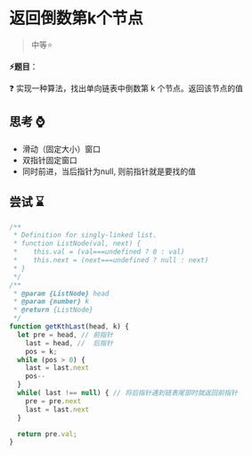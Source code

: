 # 返回倒数第k个节点

> 中等⭐

**⚡题目**：

❓ 实现一种算法，找出单向链表中倒数第 k 个节点。返回该节点的值

## 思考 ⌚

- 滑动（固定大小）窗口
- 双指针固定窗口
- 同时前进，当后指针为null, 则前指针就是要找的值

## 尝试 ⌛

```js
/**
 * Definition for singly-linked list.
 * function ListNode(val, next) {
 *    this.val = (val===undefined ? 0 : val)
 *    this.next = (next===undefined ? null : next)
 * }
 */
/**
 * @param {ListNode} head
 * @param {number} k
 * @return {ListNode}
 */
function getKthLast(head, k) {
  let pre = head, // 前指针
    last = head, //  后指针
    pos = k;
  while (pos > 0) {
    last = last.next
    pos--
  }
  while( last !== null) { // 将后指针遇到链表尾部时就返回前指针
    pre = pre.next
    last = last.next
  }

  return pre.val;
}
```
